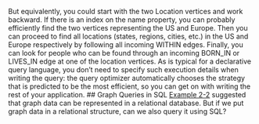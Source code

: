 But equivalently, you could start with the two Location vertices and work backward. If there is
an index on the name property, you can probably efficiently find the two vertices representing the
US and Europe. Then you can proceed to find all locations (states, regions, cities, etc.) in the US
and Europe respectively by following all incoming WITHIN edges. Finally, you can look for people
who can be found through an incoming BORN_IN or LIVES_IN edge at one of the location vertices. As is typical for a declarative query language, you don’t need to specify such execution details when
writing the query: the query optimizer automatically chooses the strategy that is predicted to be
the most efficient, so you can get on with writing the rest of your application. ## Graph Queries in SQL [Example 2-2](#fig_graph_sql_schema) suggested that graph data can be represented in a relational database. But
if we put graph data in a relational structure, can we also query it using SQL?